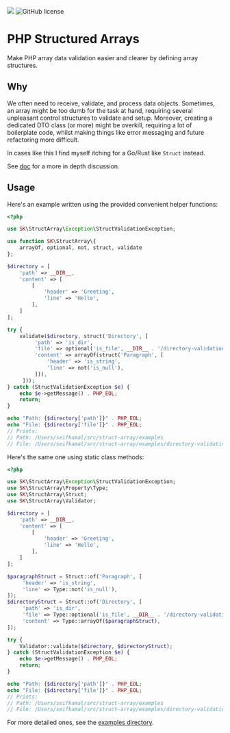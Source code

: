 ![](https://github.com/safe-k/struct-array/workflows/Test/badge.svg)
![GitHub license](https://img.shields.io/github/license/safe-k/struct-array)

# PHP Structured Arrays

Make PHP array data validation easier and clearer by defining array structures.

## Why

We often need to receive, validate, and process data objects. Sometimes, an array might be too
dumb for the task at hand, requiring several unpleasant control structures to validate and setup.
Moreover, creating a dedicated DTO class (or more) might be overkill, requiring a lot of boilerplate
code, whilst making things like error messaging and future refactoring more difficult.

In cases like this I find myself itching for a Go/Rust like `Struct` instead.

See [doc](docs/use-case.md) for a more in depth discussion.

## Usage

Here's an example written using the provided convenient helper functions:

```php
<?php

use SK\StructArray\Exception\StructValidationException;

use function SK\StructArray\{
    arrayOf, optional, not, struct, validate
};

$directory = [
    'path' => __DIR__,
    'content' => [
        [
            'header' => 'Greeting',
            'line' => 'Hello',
        ],
    ]
];

try {
    validate($directory, struct('Directory', [
         'path' => 'is_dir',
         'file' => optional('is_file', __DIR__ . '/directory-validation.php'),
         'content' => arrayOf(struct('Paragraph', [
             'header' => 'is_string',
             'line' => not('is_null'),
         ])),
     ]));
} catch (StructValidationException $e) {
    echo $e->getMessage() . PHP_EOL;
    return;
}

echo "Path: {$directory['path']}" . PHP_EOL;
echo "File: {$directory['file']}" . PHP_EOL;
// Prints:
// Path: /Users/seifkamal/src/struct-array/examples
// File: /Users/seifkamal/src/struct-array/examples/directory-validation.php
```

Here's the same one using static class methods:

```php
<?php

use SK\StructArray\Exception\StructValidationException;
use SK\StructArray\Property\Type;
use SK\StructArray\Struct;
use SK\StructArray\Validator;

$directory = [
    'path' => __DIR__,
    'content' => [
        [
            'header' => 'Greeting',
            'line' => 'Hello',
        ],
    ]
];

$paragraphStruct = Struct::of('Paragraph', [
     'header' => 'is_string',
     'line' => Type::not('is_null'),
]);
$directoryStruct = Struct::of('Directory', [
     'path' => 'is_dir',
     'file' => Type::optional('is_file', __DIR__ . '/directory-validation.php'),
     'content' => Type::arrayOf($paragraphStruct),
]);

try {
    Validator::validate($directory, $directoryStruct);
} catch (StructValidationException $e) {
    echo $e->getMessage() . PHP_EOL;
    return;
}

echo "Path: {$directory['path']}" . PHP_EOL;
echo "File: {$directory['file']}" . PHP_EOL;
// Prints:
// Path: /Users/seifkamal/src/struct-array/examples
// File: /Users/seifkamal/src/struct-array/examples/directory-validation.php
```

For more detailed ones, see the [examples directory](examples).
